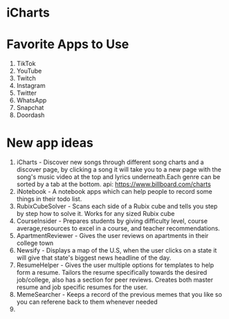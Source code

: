 # iCharts

# Favorite Apps to Use
1. TikTok
2. YouTube
3. Twitch
4. Instagram
5. Twitter
6. WhatsApp
7. Snapchat
8. Doordash


# New app ideas
1. iCharts - Discover new songs through different song charts and a discover page, by clicking a song it will take you to a new page with the song's music video at the top and lyrics underneath.Each genre can be sorted by a tab at the bottom. api: https://www.billboard.com/charts
2. iNotebook - A notebook apps which can help people to record some things in their todo list.
3. RubixCubeSolver - Scans each side of a Rubix cube and tells you step by step how to solve it. Works for any sized Rubix cube
4. CourseInsider - Prepares students by giving difficulty level, course average,resources to excel in a course, and teacher recommendations.
5. ApartmentReviewer - Gives the user reviews on apartments in their college town
6. Newsify - Displays a map of the U.S, when the user clicks on a state it will give that state's biggest news headline of the day.
7. ResumeHelper - Gives the user multiple options for templates to help form a resume. Tailors the resume specifically towards the desired job/college, also has a section for peer reviews. Creates both master resume and job specific resumes for the user.
8. MemeSearcher - Keeps a record of the previous memes that you like so you can referene back to them whenever needed
9. 
    

